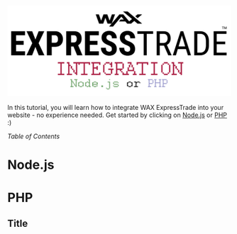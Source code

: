 <p align = "center">
	<img alt = "Header" src = "img/header.png">
</p>

In this tutorial, you will learn how to integrate WAX ExpressTrade into your website - no experience needed. Get started by clicking on [Node.js](#nodejs) or [PHP](#php) :)

*Table of Contents*

# Node.js

# PHP

## Title